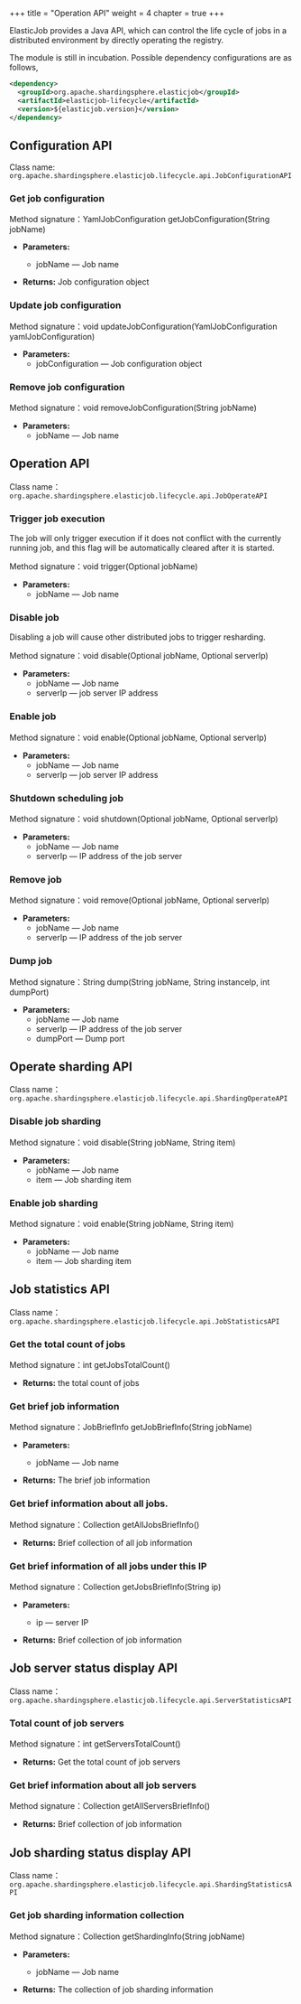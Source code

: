 +++
title = "Operation API"
weight = 4
chapter = true
+++

ElasticJob provides a Java API, which can control the life cycle of jobs in a distributed environment by directly operating the registry.

The module is still in incubation. Possible dependency configurations are as follows,

```xml
<dependency>
  <groupId>org.apache.shardingsphere.elasticjob</groupId>
  <artifactId>elasticjob-lifecycle</artifactId>
  <version>${elasticjob.version}</version>
</dependency>
```

## Configuration API

Class name: `org.apache.shardingsphere.elasticjob.lifecycle.api.JobConfigurationAPI`

### Get job configuration

Method signature：YamlJobConfiguration getJobConfiguration(String jobName)

* **Parameters:** 
  * jobName — Job name

* **Returns:** Job configuration object

### Update job configuration

Method signature：void updateJobConfiguration(YamlJobConfiguration yamlJobConfiguration)

* **Parameters:** 
  * jobConfiguration — Job configuration object

### Remove job configuration 

Method signature：void removeJobConfiguration(String jobName)

* **Parameters:** 
  * jobName — Job name

## Operation API

Class name：`org.apache.shardingsphere.elasticjob.lifecycle.api.JobOperateAPI`

### Trigger job execution

The job will only trigger execution if it does not conflict with the currently running job, and this flag will be automatically cleared after it is started.

Method signature：void trigger(Optional<String> jobName)

* **Parameters:**
  * jobName — Job name

### Disable job

Disabling a job will cause other distributed jobs to trigger resharding.

Method signature：void disable(Optional<String> jobName, Optional<String> serverIp)

* **Parameters:**
  * jobName — Job name
  * serverIp — job server IP address

### Enable job

Method signature：void enable(Optional<String> jobName, Optional<String> serverIp)

* **Parameters:**
  * jobName — Job name
  * serverIp — job server IP address

### Shutdown scheduling job

Method signature：void shutdown(Optional<String> jobName, Optional<String> serverIp)

* **Parameters:**
  * jobName — Job name
  * serverIp — IP address of the job server

### Remove job

Method signature：void remove(Optional<String> jobName, Optional<String> serverIp)

* **Parameters:**
  * jobName — Job name
  * serverIp — IP address of the job server

### Dump job

Method signature：String dump(String jobName, String instanceIp, int dumpPort)

* **Parameters:**
  * jobName — Job name
  * serverIp — IP address of the job server
  * dumpPort — Dump port

## Operate sharding API

Class name：`org.apache.shardingsphere.elasticjob.lifecycle.api.ShardingOperateAPI`

### Disable job sharding

Method signature：void disable(String jobName, String item)

* **Parameters:**
  * jobName — Job name
  * item — Job sharding item

### Enable job sharding

Method signature：void enable(String jobName, String item)

* **Parameters:**
  * jobName — Job name
  * item — Job sharding item

## Job statistics API

Class name：`org.apache.shardingsphere.elasticjob.lifecycle.api.JobStatisticsAPI`

### Get the total count of jobs

Method signature：int getJobsTotalCount()

* **Returns:** the total count of jobs

### Get brief job information

Method signature：JobBriefInfo getJobBriefInfo(String jobName)

* **Parameters:**
  * jobName — Job name
 
* **Returns:** The brief job information

### Get brief information about all jobs.

Method signature：Collection<JobBriefInfo> getAllJobsBriefInfo()

* **Returns:** Brief collection of all job information

### Get brief information of all jobs under this IP

Method signature：Collection<JobBriefInfo> getJobsBriefInfo(String ip)

* **Parameters:**
  * ip — server IP
 
* **Returns:** Brief collection of job information

## Job server status display API

Class name：`org.apache.shardingsphere.elasticjob.lifecycle.api.ServerStatisticsAPI`

### Total count of job servers

Method signature：int getServersTotalCount()

* **Returns:** Get the total count of job servers

### Get brief information about all job servers

Method signature：Collection<ServerBriefInfo> getAllServersBriefInfo()

* **Returns:** Brief collection of job information

## Job sharding status display API

Class name：`org.apache.shardingsphere.elasticjob.lifecycle.api.ShardingStatisticsAPI`

### Get job sharding information collection

Method signature：Collection<ShardingInfo> getShardingInfo(String jobName)

* **Parameters:**
  * jobName — Job name
 
* **Returns:** The collection of job sharding information
